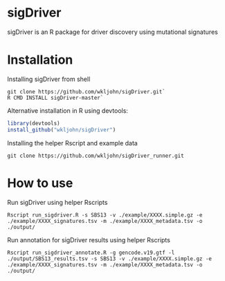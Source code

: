 # sigDriver
sigDriver is an R package for driver discovery using mutational signatures

# Installation
Installing sigDriver from shell
```console
git clone https://github.com/wkljohn/sigDriver.git`
R CMD INSTALL sigDriver-master`
```

Alternative installation in R using devtools:
```R
library(devtools)
install_github("wkljohn/sigDriver")
```

Installing the helper Rscript and example data
```console
git clone https://github.com/wkljohn/sigDriver_runner.git
```

# How to use

Run sigDriver using helper Rscripts
```console
Rscript run_sigdriver.R -s SBS13 -v ./example/XXXX.simple.gz -e ./example/XXXX_signatures.tsv -m ./example/XXXX_metadata.tsv -o ./output/
```

Run annotation for sigDriver results using helper Rscripts
```console
Rscript run_sigdriver_annotate.R -g gencode.v19.gtf -l ./output/SBS13_results.tsv -s SBS13 -v ./example/XXXX.simple.gz -e ./example/XXXX_signatures.tsv -m ./example/XXXX_metadata.tsv -o ./output/
```